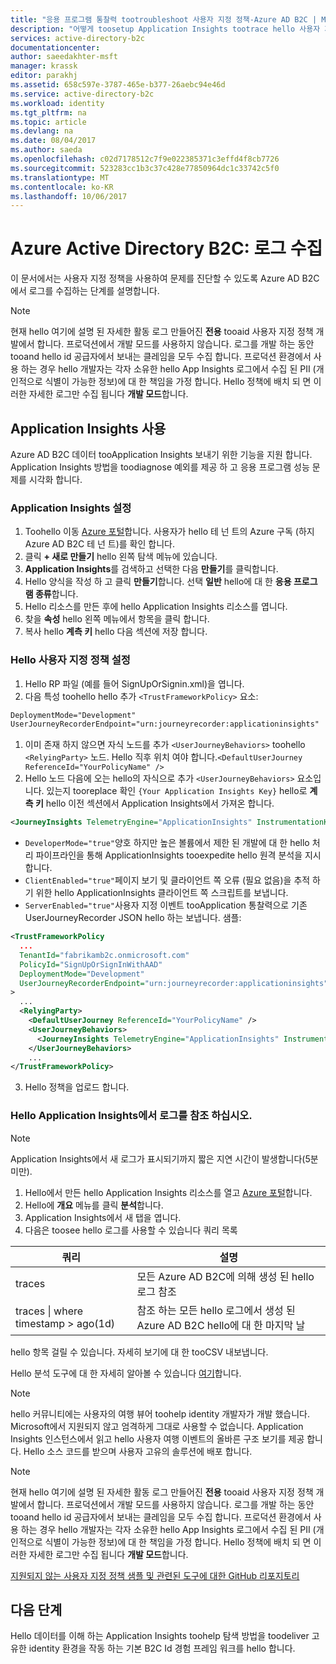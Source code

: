 ```yaml
---
title: "응용 프로그램 통찰력 tootroubleshoot 사용자 지정 정책-Azure AD B2C | Microsoft Docs"
description: "어떻게 toosetup Application Insights tootrace hello 사용자 지정 정책 실행"
services: active-directory-b2c
documentationcenter: 
author: saeedakhter-msft
manager: krassk
editor: parakhj
ms.assetid: 658c597e-3787-465e-b377-26aebc94e46d
ms.service: active-directory-b2c
ms.workload: identity
ms.tgt_pltfrm: na
ms.topic: article
ms.devlang: na
ms.date: 08/04/2017
ms.author: saeda
ms.openlocfilehash: c02d7178512c7f9e022385371c3effd4f8cb7726
ms.sourcegitcommit: 523283cc1b3c37c428e77850964dc1c33742c5f0
ms.translationtype: MT
ms.contentlocale: ko-KR
ms.lasthandoff: 10/06/2017
---
```

# <a name="azure-active-directory-b2c-collecting-logs"></a>Azure Active Directory B2C: 로그 수집

이 문서에서는 사용자 지정 정책을 사용하여 문제를 진단할 수 있도록 Azure AD B2C에서 로그를 수집하는 단계를 설명합니다.

>[!NOTE]
>현재 hello 여기에 설명 된 자세한 활동 로그 만들어진 **전용** tooaid 사용자 지정 정책 개발에서 합니다. 프로덕션에서 개발 모드를 사용하지 않습니다.  로그를 개발 하는 동안 tooand hello id 공급자에서 보내는 클레임을 모두 수집 합니다.  프로덕션 환경에서 사용 하는 경우 hello 개발자는 각자 소유한 hello App Insights 로그에서 수집 된 PII (개인적으로 식별이 가능한 정보)에 대 한 책임을 가정 합니다.  Hello 정책에 배치 되 면 이러한 자세한 로그만 수집 됩니다 **개발 모드**합니다.


## <a name="use-application-insights"></a>Application Insights 사용

Azure AD B2C 데이터 tooApplication Insights 보내기 위한 기능을 지원 합니다.  Application Insights 방법을 toodiagnose 예외를 제공 하 고 응용 프로그램 성능 문제를 시각화 합니다.

### <a name="setup-application-insights"></a>Application Insights 설정

1. Toohello 이동 [Azure 포털](https://portal.azure.com)합니다. 사용자가 hello 테 넌 트의 Azure 구독 (하지 Azure AD B2C 테 넌 트)를 확인 합니다.
1. 클릭 **+ 새로 만들기** hello 왼쪽 탐색 메뉴에 있습니다.
1. **Application Insights**를 검색하고 선택한 다음 **만들기**를 클릭합니다.
1. Hello 양식을 작성 하 고 클릭 **만들기**합니다. 선택 **일반** hello에 대 한 **응용 프로그램 종류**합니다.
1. Hello 리소스를 만든 후에 hello Application Insights 리소스를 엽니다.
1. 찾을 **속성** hello 왼쪽 메뉴에서 항목을 클릭 합니다.
1. 복사 hello **계측 키** hello 다음 섹션에 저장 합니다.

### <a name="set-up-hello-custom-policy"></a>Hello 사용자 지정 정책 설정

1. Hello RP 파일 (예를 들어 SignUpOrSignin.xml)을 엽니다.
1. 다음 특성 toohello hello 추가 `<TrustFrameworkPolicy>` 요소:

  ```XML
  DeploymentMode="Development"
  UserJourneyRecorderEndpoint="urn:journeyrecorder:applicationinsights"
  ```

1. 이미 존재 하지 않으면 자식 노드를 추가 `<UserJourneyBehaviors>` toohello `<RelyingParty>` 노드. Hello 직후 위치 여야 합니다.`<DefaultUserJourney ReferenceId="YourPolicyName" />`
2. Hello 노드 다음에 오는 hello의 자식으로 추가 `<UserJourneyBehaviors>` 요소입니다. 있는지 tooreplace 확인 `{Your Application Insights Key}` hello로 **계측 키** hello 이전 섹션에서 Application Insights에서 가져온 합니다.

  ```XML
  <JourneyInsights TelemetryEngine="ApplicationInsights" InstrumentationKey="{Your Application Insights Key}" DeveloperMode="true" ClientEnabled="false" ServerEnabled="true" TelemetryVersion="1.0.0" />
  ```

  * `DeveloperMode="true"`양호 하지만 높은 볼륨에서 제한 된 개발에 대 한 hello 처리 파이프라인을 통해 ApplicationInsights tooexpedite hello 원격 분석을 지시합니다.
  * `ClientEnabled="true"`페이지 보기 및 클라이언트 쪽 오류 (필요 없음)을 추적 하기 위한 hello ApplicationInsights 클라이언트 쪽 스크립트를 보냅니다.
  * `ServerEnabled="true"`사용자 지정 이벤트 tooApplication 통찰력으로 기존 UserJourneyRecorder JSON hello 하는 보냅니다.
샘플:

  ```XML
  <TrustFrameworkPolicy
    ...
    TenantId="fabrikamb2c.onmicrosoft.com"
    PolicyId="SignUpOrSignInWithAAD"
    DeploymentMode="Development"
    UserJourneyRecorderEndpoint="urn:journeyrecorder:applicationinsights"
  >
    ...
    <RelyingParty>
      <DefaultUserJourney ReferenceId="YourPolicyName" />
      <UserJourneyBehaviors>
        <JourneyInsights TelemetryEngine="ApplicationInsights" InstrumentationKey="{Your Application Insights Key}" DeveloperMode="true" ClientEnabled="false" ServerEnabled="true" TelemetryVersion="1.0.0" />
      </UserJourneyBehaviors>
      ...
  </TrustFrameworkPolicy>
  ```

3. Hello 정책을 업로드 합니다.

### <a name="see-hello-logs-in-application-insights"></a>Hello Application Insights에서 로그를 참조 하십시오.

>[!NOTE]
> Application Insights에서 새 로그가 표시되기까지 짧은 지연 시간이 발생합니다(5분 미만).

1. Hello에서 만든 hello Application Insights 리소스를 열고 [Azure 포털](https://portal.azure.com)합니다.
1. Hello에 **개요** 메뉴를 클릭 **분석**합니다.
1. Application Insights에서 새 탭을 엽니다.
1. 다음은 toosee hello 로그를 사용할 수 있습니다 쿼리 목록

| 쿼리 | 설명 |
|---------------------|--------------------|
traces | 모든 Azure AD B2C에 의해 생성 된 hello 로그 참조 |
traces \| where timestamp > ago(1d) | 참조 하는 모든 hello 로그에서 생성 된 Azure AD B2C hello에 대 한 마지막 날

hello 항목 걸릴 수 있습니다.  자세히 보기에 대 한 tooCSV 내보냅니다.

Hello 분석 도구에 대 한 자세히 알아볼 수 있습니다 [여기](https://docs.microsoft.com/azure/application-insights/app-insights-analytics)합니다.

>[!NOTE]
>hello 커뮤니티에는 사용자의 여행 뷰어 toohelp identity 개발자가 개발 했습니다.  Microsoft에서 지원되지 않고 엄격하게 그대로 사용할 수 없습니다.  Application Insights 인스턴스에서 읽고 hello 사용자 여행 이벤트의 올바른 구조 보기를 제공 합니다.  Hello 소스 코드를 받으며 사용자 고유의 솔루션에 배포 합니다.

>[!NOTE]
>현재 hello 여기에 설명 된 자세한 활동 로그 만들어진 **전용** tooaid 사용자 지정 정책 개발에서 합니다. 프로덕션에서 개발 모드를 사용하지 않습니다.  로그를 개발 하는 동안 tooand hello id 공급자에서 보내는 클레임을 모두 수집 합니다.  프로덕션 환경에서 사용 하는 경우 hello 개발자는 각자 소유한 hello App Insights 로그에서 수집 된 PII (개인적으로 식별이 가능한 정보)에 대 한 책임을 가정 합니다.  Hello 정책에 배치 되 면 이러한 자세한 로그만 수집 됩니다 **개발 모드**합니다.

[지원되지 않는 사용자 지정 정책 샘플 및 관련된 도구에 대한 GitHub 리포지토리](https://github.com/Azure-Samples/active-directory-b2c-advanced-policies)



## <a name="next-steps"></a>다음 단계

Hello 데이터를 이해 하는 Application Insights toohelp 탐색 방법을 toodeliver 고유한 identity 환경을 작동 하는 기본 B2C Id 경험 프레임 워크를 hello 합니다.
